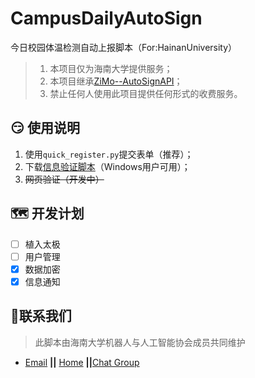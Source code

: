 # CampusDailyAutoSign

今日校园体温检测自动上报脚本（For:HainanUniversity） 

> 1. 本项目仅为海南大学提供服务；
> 2. 本项目继承[ZiMo--AutoSignAPI](https://github.com/ZimoLoveShuang)；
> 3. 禁止任何人使用此项目提供任何形式的收费服务。

## :smirk: 使用说明

1. 使用`quick_register.py`提交表单（推荐）；
2. 下载[信息验证脚本](https://yao.qinse.top/subscribe/register.zip)（Windows用户可用）；
3. ~~网页验证（开发中）~~

## :world_map: 开发计划

- [ ] 植入太极
- [ ] 用户管理
- [x] 数据加密
- [x] 信息通知

## :e-mail:联系我们

> 此脚本由海南大学机器人与人工智能协会成员共同维护

- [Email](mailto:RmAlkaid@outlook.com?subject=CampusDailyAutoSign-ISSUE)  **||** [Home](https://a-rai.github.io/) **||**[Chat Group](https://jq.qq.com/?_wv=1027&k=dwzUm8uX)

